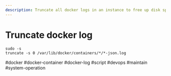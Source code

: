 ```yaml
---
description: Truncate all docker logs in an instance to free up disk space
---
```


# Truncate docker log

```
sudo -s
truncate -s 0 /var/lib/docker/containers/*/*-json.log
```

\#docker #docker-container #docker-log #script #devops #maintain #system-operation
